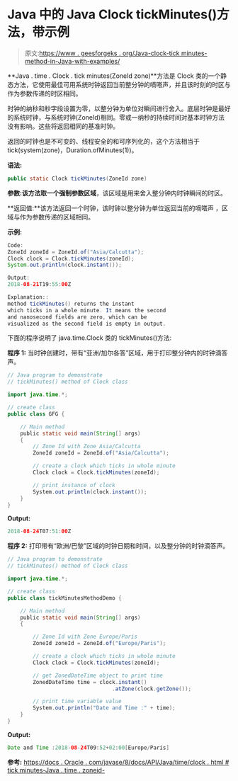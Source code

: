 # Java 中的 Java Clock tickMinutes()方法，带示例

> 原文:[https://www . geesforgeks . org/Java-clock-tick minutes-method-in-Java-with-examples/](https://www.geeksforgeeks.org/java-clock-tickminutes-method-in-java-with-examples/)

**Java . time . Clock . tick minutes(ZoneId zone)**方法是 Clock 类的一个静态方法，它使用最佳可用系统时钟返回当前整分钟的嘀嗒声，并且该时刻的时区与作为参数传递的时区相同。

时钟的纳秒和秒字段设置为零，以整分钟为单位对瞬间进行舍入。底层时钟是最好的系统时钟，与系统时钟(ZoneId)相同。零或一纳秒的持续时间对基本时钟方法没有影响。这些将返回相同的基准时钟。

返回的时钟也是不可变的、线程安全的和可序列化的，这个方法相当于 tick(system(zone)，Duration.ofMinutes(1))。

**语法:**

```java
public static Clock tickMinutes(ZoneId zone)
```

**参数:**该方法取一个强制参数**区域**，该区域是用来舍入整分钟内时钟瞬间的时区。

**返回值:**该方法返回一个时钟，该时钟以整分钟为单位返回当前的嘀嗒声
，区域与作为参数传递的区域相同。

**示例:**

```java
Code:
ZoneId zoneId = ZoneId.of("Asia/Calcutta");
Clock clock = Clock.tickMinutes(zoneId);
System.out.println(clock.instant());

Output:
2018-08-21T19:55:00Z

Explanation::
method tickMinutes() returns the instant 
which ticks in a whole minute. It means the second
and nanosecond fields are zero, which can be 
visualized as the second field is empty in output.

```

下面的程序说明了 java.time.Clock 类的 tickMinutes()方法:

**程序 1:** 当时钟创建时，带有“亚洲/加尔各答”区域，用于打印整分钟内的时钟滴答声。

```java
// Java program to demonstrate
// tickMinutes() method of Clock class

import java.time.*;

// create class
public class GFG {

    // Main method
    public static void main(String[] args)
    {
        // Zone Id with Zone Asia/Calcutta
        ZoneId zoneId = ZoneId.of("Asia/Calcutta");

        // create a clock which ticks in whole minute
        Clock clock = Clock.tickMinutes(zoneId);

        // print instance of clock
        System.out.println(clock.instant());
    }
}
```

**Output:**

```java
2018-08-24T07:51:00Z

```

**程序 2:** 打印带有“欧洲/巴黎”区域的时钟日期和时间，以及整分钟的时钟滴答声。

```java
// Java program to demonstrate
// tickMinutes() method of Clock class

import java.time.*;

// create class
public class tickMinutesMethodDemo {

    // Main method
    public static void main(String[] args)
    {

        // Zone Id with Zone Europe/Paris
        ZoneId zoneId = ZoneId.of("Europe/Paris");

        // create a clock which ticks in whole minute
        Clock clock = Clock.tickMinutes(zoneId);

        // get ZonedDateTime object to print time
        ZonedDateTime time = clock.instant()
                                 .atZone(clock.getZone());

        // print time variable value
        System.out.println("Date and Time :" + time);
    }
}
```

**Output:**

```java
Date and Time :2018-08-24T09:52+02:00[Europe/Paris]

```

**参考:**
[https://docs . Oracle . com/javase/8/docs/API/Java/time/clock . html # tick minutes-Java . time . zoneid-](https://docs.oracle.com/javase/8/docs/api/java/time/Clock.html#tickMinutes-java.time.ZoneId-)